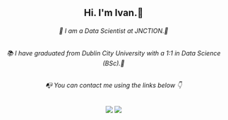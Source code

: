 <h2 align="center"> Hi. I'm Ivan.👋 </h2>

<h6 align="center"> 🚂 I am a Data Scientist at JNCTION.🌱</h6>
<h6 align="center"> 📚 I have graduated from Dublin City University with a 1:1 in Data Science (BSc).🌱</h6>
<h6 align="center"> 📭 You can contact me using the links below 👇 </h6>

<div align="center"> 
   <a href="https://www.linkedin.com/in/ivan-fitzpatrick/" target="_blank"><img src="https://img.shields.io/badge/-LinkedIn-%230077B5?style=for-the-badge&logo=linkedin&logoColor=white" target="_blank"></a>  
  <a href="mailto: ivanfpr@gmail.com"><img src="https://img.shields.io/badge/-Gmail-%23333?style=for-the-badge&logo=gmail&logoColor=white" target="_blank"></a>

</div>

<!-- <div align="center">
</div> -->

<!---
iftzp/iftzp is a ✨ special ✨ repository because its `README.md` (this file) appears on your GitHub profile.
You can click the Preview link to take a look at your changes.
--->

<!---

TO DO LIST:
add images to describe final year project.
add links and descriptions in this readme to the different repos that make up my portfolio
